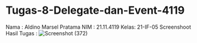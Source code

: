 # Tugas-8-Delegate-dan-Event-4119
Nama : Aldino Marsel Pratama 
NIM  : 21.11.4119
Kelas: 21-IF-05
Screenshoot Hasil Tugas :
![Screenshot (372)](https://user-images.githubusercontent.com/119888130/205862734-e053281c-6b0f-4b32-b043-0aceec1740f6.png)

